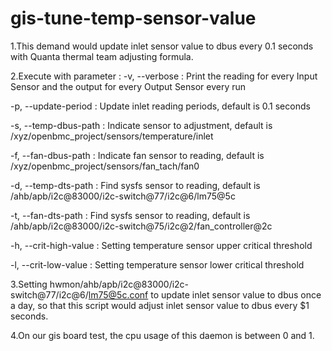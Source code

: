 # gis-tune-temp-sensor-value

1.This demand would update inlet sensor value
to dbus every 0.1 seconds with Quanta thermal team
adjusting formula.

2.Execute with parameter :
-v, --verbose : Print the reading for every Input Sensor
and the output for every Output Sensor every run

-p, --update-period : Update inlet reading periods,
default is 0.1 seconds

-s, --temp-dbus-path : Indicate sensor to adjustment,
default is /xyz/openbmc_project/sensors/temperature/inlet

-f, --fan-dbus-path : Indicate fan sensor to reading,
default is /xyz/openbmc_project/sensors/fan_tach/fan0

-d, --temp-dts-path : Find sysfs sensor to reading,
default is /ahb/apb/i2c@83000/i2c-switch@77/i2c@6/lm75@5c

-t, --fan-dts-path : Find sysfs sensor to reading,
default is /ahb/apb/i2c@83000/i2c-switch@75/i2c@2/fan_controller@2c

-h, --crit-high-value :
Setting temperature sensor upper critical threshold

-l, --crit-low-value :
Setting temperature sensor lower critical threshold

3.Setting hwmon/ahb/apb/i2c@83000/i2c-switch@77/i2c@6/lm75@5c.conf
to update inlet sensor value to dbus once a day, so that this script
would adjust inlet sensor value to dbus every $1 seconds.

4.On our gis board test, the cpu usage of this daemon is between 0
and 1.